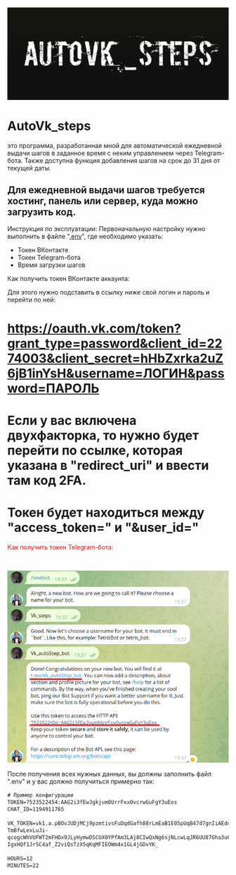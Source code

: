 <div align="center">
  <br />
  <p>
    <img src="https://github.com/SCOH-dev/AUTOVK_STEPS/blob/main/assets/AutoVk_steps.png" width="720" alt="AutoVK_Steps"/>
  </p>
</div>

# AutoVk_steps
это программа, разработанная мной для автоматической ежедневной выдачи шагов в заданное время с неким управлением через Telegram-бота. Также доступна функция добавления шагов на срок до 31 дня от текущей даты.

## Для ежедневной выдачи шагов требуется хостинг, панель или сервер, куда можно загрузить код.

Инструкция по эксплуатации:
Первоначальную настройку нужно выполнить в файле "[.env](https://github.com/SCOH-dev/AUTOVK_STEPS/blob/main/.env)", где необходимо указать:

- Токен ВКонтакте
- Токен Telegram-бота
- Время загрузки шагов


Как получить токен ВКонтакте аккаунта:

Для этого нужно подставить в ссылку ниже свой логин и пароль и перейти по ней:
# https://oauth.vk.com/token?grant_type=password&client_id=2274003&client_secret=hHbZxrka2uZ6jB1inYsH&username=ЛОГИН&password=ПАРОЛЬ
# Если у вас включена двухфакторка, то нужно будет перейти по ссылке, которая указана в "redirect_uri" и ввести там код 2FA.
# Токен будет находиться между "access_token=" и "&user_id="
<p>
    <font color="red">Как получить токен Telegram-бота:</font>
</p>

<div align="center">
  <br />
  <p>
    <img src="https://github.com/SCOH-dev/AUTOVK_STEPS/blob/main/assets/Create_TG_BOT.png" width="512" alt="Tg_create"/>
  </p>
</div>

После получения всех нужных данных, вы должны заполнить файл ".env" и у вас должно получиться примерно так:

```dotenv
# Пример конфигурации
TOKEN=7523522454:AAG2i3fEwJgkjum0UrrFxxOvcrwGuFgY3uEos
CHAT_ID=1194911765

VK_TOKEN=vk1.a.pBOvJUDjMCj9pzmtivsFuDqdGafh88rLmEaB1E05pUqB47d7gnIiAEdudkS-TmBfwLexLuJi-qcogcWhVUFWT2mFHOx9JLyHymwDSCUX0YPfAm3LAj8CIwQxNg6sjNLcwLqJR6UU87Gha3u61-IgxHQf1JrSC4af_Z2viQsTzX5qKqMFIEOWm4x1GL4jGDvYK_

HOURS=12
MINUTES=22
```